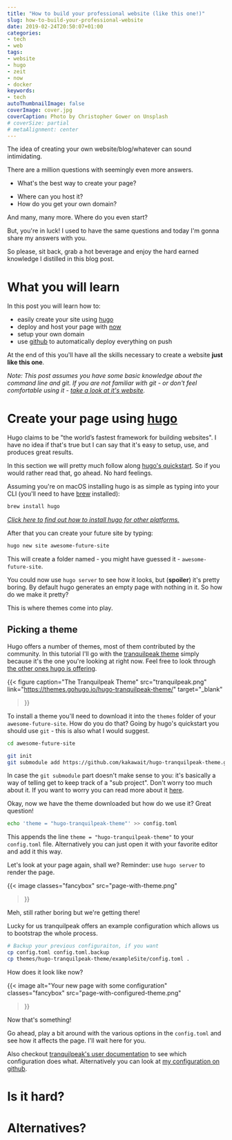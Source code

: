 ```yaml
---
title: "How to build your professional website (like this one!)"
slug: how-to-build-your-professional-website
date: 2019-02-24T20:50:07+01:00
categories:
- tech
- web
tags:
- website
- hugo
- zeit
- now
- docker
keywords:
- tech
autoThumbnailImage: false
coverImage: cover.jpg
coverCaption: Photo by Christopher Gower on Unsplash
# coverSize: partial
# metaAlignment: center
---
```


<!-- So, you want to create your own website/blog/whatever. -->
<!-- Where do you start? -->
<!-- If you're like me, the idea of creating your own website/blog/whatever is intimidating. -->
The idea of creating your own website/blog/whatever can sound intimidating.
<!-- There are a million questions which need to be answered: -->
There are a million questions with seemingly even more answers.

- What's the best way to create your page?
<!-- From scatch? -->
<!-- A framework? -->
<!-- Some kind of editor? -->
<!-- Should you create it from scratch or use some kind of framework? -->
- Where can you host it?
- How do you get your own domain?

And many, many more.
Where do you even start?
<!--more-->

<!-- I certainly thought like that. -->
<!-- Luckily for you, I already did the hard work and then wrote this blog post. -->
<!-- Well, today is your lucky day. -->
But, you're in luck!
I used to have the same questions and today I'm gonna share my answers with you.
<!-- I obviously managed to do this, you're on my blog after all. -->
<!-- And if I can do it, you can too. -->
So please, sit back, grab a hot beverage and enjoy the hard earned knowledge I distilled in this blog post.

<!--toc-->

# What you will learn

In this post you will learn how to:

- easily create your site using [hugo][hugo]
- deploy and host your page with [now][now]
- setup your own domain
- use [github][github] to automatically deploy everything on push

At the end of this you'll have all the skills necessary to create a website **just like this one**.

*Note: This post assumes you have some basic knowledge about the command line and git.*
*If you are not familiar with git - or don't feel comfortable using it - [take a look at it's website](https://git-scm.com/).*

# Create your page using [hugo][hugo]

Hugo claims to be "the world’s fastest framework for building websites".
I have no idea if that's true but I can say that it's easy to setup, use, and produces great results.
<!-- But I'm getting ahead of myself. -->
In this section we will pretty much follow along [hugo's quickstart](https://gohugo.io/getting-started/quick-start/).
So if you would rather read that, go ahead.
No hard feelings.

Assuming you're on macOS installing hugo is as simple as typing into your CLI (you'll need to have [brew](https://brew.sh/) installed):

```sh
brew install hugo
```

*[Click here to find out how to install hugo for other platforms.](https://gohugo.io/getting-started/installing)*

<!-- After that you can create the basic framework of your future site by typing: -->
After that you can create your future site by typing:

```sh
hugo new site awesome-future-site
```

<!-- This will create a folder called (you might have guessed it) `awesome-future-site`. -->
This will create a folder named - you might have guessed it - `awesome-future-site`.
<!-- You could now use `hugo server` to see how it looks, but **spoiler** that would be pretty boring. -->
You could now use `hugo server` to see how it looks, but (**spoiler**) it's pretty boring.
By default hugo generates an empty page with nothing in it.
So how do we make it pretty?

This is where themes come into play.

## Picking a theme

Hugo offers a number of themes, most of them contributed by the community.
In this tutorial I'll go with the [tranquilpeak theme](https://themes.gohugo.io/hugo-tranquilpeak-theme/) simply because it's the one you're looking at right now.
Feel free to look through [the other ones hugo is offering](https://themes.gohugo.io/).

{{<
  figure
    caption="The Tranquilpeak Theme"
    src="tranquilpeak.png"
    link="https://themes.gohugo.io/hugo-tranquilpeak-theme/"
    target="_blank"
>}}

To install a theme you'll need to download it into the `themes` folder of your `awesome-future-site`.
How do you do that?
Going by hugo's quickstart you should use `git` - this is also what I would suggest.

```sh
cd awesome-future-site

git init
git submodule add https://github.com/kakawait/hugo-tranquilpeak-theme.git themes/hugo-tranquilpeak-theme
```

In case the `git submodule` part doesn't make sense to you: it's basically a way of telling get to keep track of a "sub project".
Don't worry too much about it.
If you want to worry you can read more about it [here](https://git-scm.com/book/en/v2/Git-Tools-Submodules).

Okay, now we have the theme downloaded but how do we use it?
Great question!

```sh
echo 'theme = "hugo-tranquilpeak-theme"' >> config.toml
```

This appends the line `theme = "hugo-tranquilpeak-theme"` to your `config.toml` file.
Alternatively you can just open it with your favorite editor and add it this way.

Let's look at your page again, shall we?
Reminder: use `hugo server` to render the page.
  
{{<
  image
    classes="fancybox"
    src="page-with-theme.png"
>}}

Meh, still rather boring but we're getting there!

Lucky for us tranquilpeak offers an example configuration which allows us to bootstrap the whole process.

```sh
# Backup your previous configuraiton, if you want
cp config.toml config.toml.backup
cp themes/hugo-tranquilpeak-theme/exampleSite/config.toml .
```

<!-- How does it look like now (as a reminder, type `hugo server` into your command line)? -->
How does it look like now? 

{{<
  image
    alt="Your new page with some configuration"
    classes="fancybox"
    src="page-with-configured-theme.png"
 >}}

Now that's something!

<!-- From here on it should be easy to look into the `config.toml`  -->
<!-- Feel free to play a bit around with the `config.toml` and look how it affects the page. -->
Go ahead, play a bit around with the various options in the `config.toml` and see how it affects the page.
I'll wait here for you.

Also checkout [tranquilpeak's user documentation](https://github.com/kakawait/hugo-tranquilpeak-theme/blob/master/docs/user.md) to see which configuration does what.
Alternatively you can look at [my configuration on github](https://github.com/Zeeker/blog/blob/post/how-to-build-your-professional-website/config.yml).

# Is it hard?

# Alternatives?



[hugo]: https://gohugo.io/
[now]: https://zeit.co/now
[github]: http://github.com/
